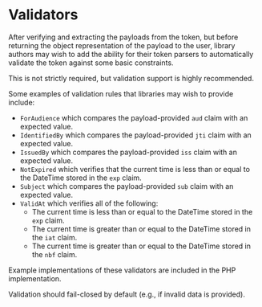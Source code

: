 # Validators

After verifying and extracting the payloads from the token, but before returning
the object representation of the payload to the user, library authors may wish to
add the ability for their token parsers to automatically validate the token against
some basic constraints.

This is not strictly required, but validation support is highly recommended.

Some examples of validation rules that libraries may wish to provide include:

* `ForAudience` which compares the payload-provided `aud` claim with an expected
   value.
* `IdentifiedBy` which compares the payload-provided `jti` claim with an expected
   value.
* `IssuedBy` which compares the payload-provided `iss` claim with an expected
   value.
* `NotExpired` which verifies that the current time is less than or equal to the
   DateTime stored in the `exp` claim.
* `Subject` which compares the payload-provided `sub` claim with an expected
   value.
* `ValidAt` which verifies all of the following:
   * The current time is less than or equal to the DateTime stored in the `exp` claim.
   * The current time is greater than or equal to the DateTime stored in the `iat` claim.
   * The current time is greater than or equal to the DateTime stored in the `nbf` claim.

Example implementations of these validators are included in the PHP implementation.

Validation should fail-closed by default (e.g., if invalid data is provided).
